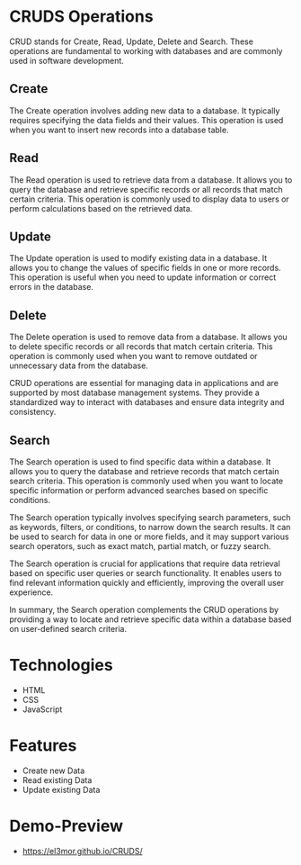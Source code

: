 # CRUDS Operations

CRUD stands for Create, Read, Update, Delete and Search. These operations are fundamental to working with databases and are commonly used in software development. 

## Create

The Create operation involves adding new data to a database. It typically requires specifying the data fields and their values. This operation is used when you want to insert new records into a database table.

## Read

The Read operation is used to retrieve data from a database. It allows you to query the database and retrieve specific records or all records that match certain criteria. This operation is commonly used to display data to users or perform calculations based on the retrieved data.

## Update

The Update operation is used to modify existing data in a database. It allows you to change the values of specific fields in one or more records. This operation is useful when you need to update information or correct errors in the database.

## Delete

The Delete operation is used to remove data from a database. It allows you to delete specific records or all records that match certain criteria. This operation is commonly used when you want to remove outdated or unnecessary data from the database.

CRUD operations are essential for managing data in applications and are supported by most database management systems. They provide a standardized way to interact with databases and ensure data integrity and consistency.
## Search

The Search operation is used to find specific data within a database. It allows you to query the database and retrieve records that match certain search criteria. This operation is commonly used when you want to locate specific information or perform advanced searches based on specific conditions.

The Search operation typically involves specifying search parameters, such as keywords, filters, or conditions, to narrow down the search results. It can be used to search for data in one or more fields, and it may support various search operators, such as exact match, partial match, or fuzzy search.

The Search operation is crucial for applications that require data retrieval based on specific user queries or search functionality. It enables users to find relevant information quickly and efficiently, improving the overall user experience.

In summary, the Search operation complements the CRUD operations by providing a way to locate and retrieve specific data within a database based on user-defined search criteria.

# Technologies
- HTML
- CSS
- JavaScript

# Features
- Create new Data
- Read existing Data
- Update existing Data

# Demo-Preview
- https://el3mor.github.io/CRUDS/